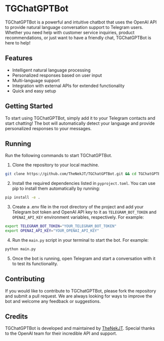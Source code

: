 # TGChatGPTBot

TGChatGPTBot is a powerful and intuitive chatbot that uses the OpenAI API to provide natural language conversation support to Telegram users. Whether you need help with customer service inquiries, product recommendations, or just want to have a friendly chat, TGChatGPTBot is here to help!

## Features

- Intelligent natural language processing
- Personalized responses based on user input
- Multi-language support
- Integration with external APIs for extended functionality
- Quick and easy setup

## Getting Started

To start using TGChatGPTBot, simply add it to your Telegram contacts and start chatting! The bot will automatically detect your language and provide personalized responses to your messages.

## Running

Run the following commands to start TGChatGPTBot.

1. Clone the repository to your local machine.

```bash
git clone https://github.com/TheNekJT/TGChatGPTBot.git && cd TGChatGPTBot
```

2. Install the required dependencies listed in `pyproject.toml`. You can use pip to install them automatically by running:

```bash
pip install -e .
```

3. Create a .env file in the root directory of the project and add your Telegram bot token and OpenAI API key to it as `TELEGRAM_BOT_TOKEN` and `OPENAI_API_KEY` environment variables, respectively. For example:

```bash
export TELEGRAM_BOT_TOKEN="YOUR_TELEGRAM_BOT_TOKEN"
export OPENAI_API_KEY="YOUR_OPENAI_API_KEY"
```

4. Run the `main.py` script in your terminal to start the bot. For example:

```bash
python main.py
```

5. Once the bot is running, open Telegram and start a conversation with it to test its functionality.

## Contributing

If you would like to contribute to TGChatGPTBot, please fork the repository and submit a pull request. We are always looking for ways to improve the bot and welcome any feedback or suggestions.

## Credits

TGChatGPTBot is developed and maintained by [TheNekJT](https://github.com/TheNekJT). Special thanks to the OpenAI team for their incredible API and support.
